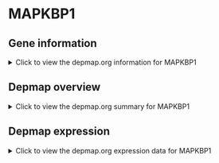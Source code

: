 <h1>MAPKBP1</h1>

<h2>Gene information</h2>
<details>
  <summary>Click to view the depmap.org information for MAPKBP1</summary>
  <iframe src="https://depmap.org/portal/gene/MAPKBP1?tab=about" style="border:none;width:100%;height:800px"></iframe>
</details>

<h2>Depmap overview</h2>
<details>
  <summary>Click to view the depmap.org summary for MAPKBP1</summary>
  <iframe src="https://depmap.org/portal/gene/MAPKBP1?tab=overview" style="border:none;width:100%;height:800px"></iframe>
</details>

<h2>Depmap expression</h2>
<details>
  <summary>Click to view the depmap.org expression data for MAPKBP1</summary>
  <iframe src="https://depmap.org/portal/gene/MAPKBP1?tab=characterization" style="border:none;width:100%;height:800px"></iframe>
</details>


<!--
<h2>Reactome Pathway diagram</h2>
PNAME
-->


